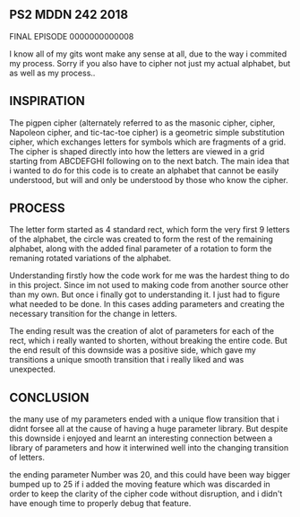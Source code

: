 ## PS2 MDDN 242 2018

FINAL EPISODE 0000000000008

I know all of my gits wont make any sense at all, due to the way i commited my process. Sorry if you also have to cipher not just my actual alphabet, but as well as my process..


## INSPIRATION

The pigpen cipher (alternately referred to as the masonic cipher, cipher, Napoleon cipher, and tic-tac-toe cipher) is a geometric simple substitution cipher, which exchanges letters for symbols which are fragments of a grid. The cipher is shaped directly into how the letters are viewed in a grid starting from ABCDEFGHI following on to the next batch. The main idea that i wanted to do for this code is to create an alphabet that cannot be easily understood, but will and only be understood by those who know the cipher.

## PROCESS

The letter form started as 4 standard rect, which form the very first 9 letters of the alphabet, the circle was created to form the rest of the remaining alphabet, along with the added final parameter of a rotation to form the remaning rotated variations of the alphabet. 

Understanding firstly how the code work for me was the hardest thing to do in this project. Since im not used to making code from another source other than my own. But once i finally got to understanding it. I just had to figure what needed to be done. In this cases adding parameters and creating the necessary transition for the change in letters.

The ending result was the creation of alot of parameters for each of the rect, which i really wanted to shorten, without breaking the entire code. But the end result of this downside was a positive side, which gave my transitions a unique smooth transition that i really liked and was unexpected.

## CONCLUSION

the many use of my parameters ended with a unique flow transition that i didnt forsee all at the cause of having a huge parameter library. But despite this downside i enjoyed and learnt an interesting connection between a library of parameters and how it interwined well into the changing transition of letters.

the ending parameter Number was 20, and this could have been way bigger bumped up to 25 if i added the moving feature which was discarded in order to keep the clarity of the cipher code without disruption, and i didn't have enough time to properly debug that feature.



